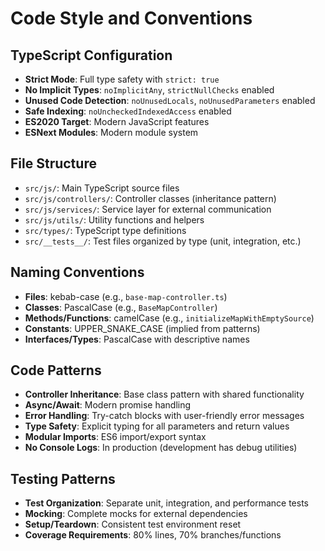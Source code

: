 # Code Style and Conventions

## TypeScript Configuration
- **Strict Mode**: Full type safety with `strict: true`
- **No Implicit Types**: `noImplicitAny`, `strictNullChecks` enabled
- **Unused Code Detection**: `noUnusedLocals`, `noUnusedParameters` enabled
- **Safe Indexing**: `noUncheckedIndexedAccess` enabled
- **ES2020 Target**: Modern JavaScript features
- **ESNext Modules**: Modern module system

## File Structure
- `src/js/`: Main TypeScript source files
- `src/js/controllers/`: Controller classes (inheritance pattern)
- `src/js/services/`: Service layer for external communication
- `src/js/utils/`: Utility functions and helpers
- `src/types/`: TypeScript type definitions
- `src/__tests__/`: Test files organized by type (unit, integration, etc.)

## Naming Conventions
- **Files**: kebab-case (e.g., `base-map-controller.ts`)
- **Classes**: PascalCase (e.g., `BaseMapController`)
- **Methods/Functions**: camelCase (e.g., `initializeMapWithEmptySource`)
- **Constants**: UPPER_SNAKE_CASE (implied from patterns)
- **Interfaces/Types**: PascalCase with descriptive names

## Code Patterns
- **Controller Inheritance**: Base class pattern with shared functionality
- **Async/Await**: Modern promise handling
- **Error Handling**: Try-catch blocks with user-friendly error messages
- **Type Safety**: Explicit typing for all parameters and return values
- **Modular Imports**: ES6 import/export syntax
- **No Console Logs**: In production (development has debug utilities)

## Testing Patterns
- **Test Organization**: Separate unit, integration, and performance tests
- **Mocking**: Complete mocks for external dependencies
- **Setup/Teardown**: Consistent test environment reset
- **Coverage Requirements**: 80% lines, 70% branches/functions